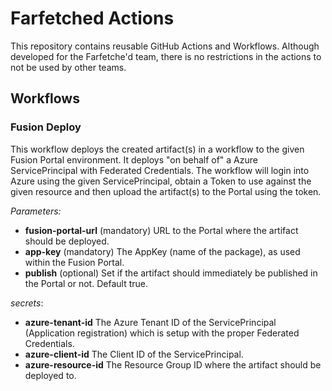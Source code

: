 # Farfetched Actions
This repository contains reusable GitHub Actions and Workflows.
Although developed for the Farfetche'd team, there is no restrictions in the actions to not be used by other teams.

## Workflows
### Fusion Deploy
This workflow deploys the created artifact(s) in a workflow to the given Fusion Portal environment. It deploys "on behalf of" a Azure ServicePrincipal with Federated Credentials.
The workflow will login into Azure using the given ServicePrincipal, obtain a Token to use against the given resource and then upload the artifact(s) to the Portal using the token.

_Parameters:_
* **fusion-portal-url** (mandatory)
URL to the Portal where the artifact should be deployed.
* **app-key** (mandatory)
The AppKey (name of the package), as used within the Fusion Portal.
* **publish** (optional)
Set if the artifact should immediately be published in the Portal or not. Default true.

_secrets_:
* **azure-tenant-id**
The Azure Tenant ID of the ServicePrincipal (Application registration) which is setup with the proper Federated Credentials.
* **azure-client-id**
The Client ID of the ServicePrincipal.
* **azure-resource-id**
The Resource Group ID where the artifact should be deployed to.
